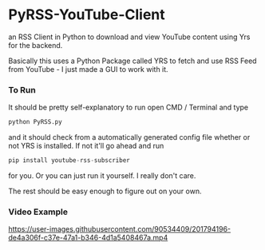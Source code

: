 # PyRSS-YouTube-Client
an RSS Client in Python to download and view YouTube content using Yrs for the backend.

Basically this uses a Python Package called YRS to fetch and use RSS Feed from YouTube - I just made a GUI to work with it.

### To Run

It should be pretty self-explanatory to run open CMD / Terminal and type

``` python
python PyRSS.py
```

and it should check from a automatically generated config file whether or not YRS is installed. If not it'll go ahead and run

``` python
pip install youtube-rss-subscriber
```

for you. Or you can just run it yourself. I really don't care.

The rest should be easy enough to figure out on your own.


### Video Example



https://user-images.githubusercontent.com/90534409/201794196-de4a306f-c37e-47a1-b346-4d1a5408467a.mp4

